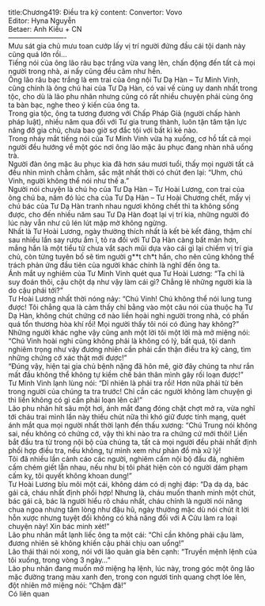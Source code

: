 title:Chương419: Điều tra kỹ
content:
Convertor: Vovo<br>Editor: Hyna Nguyễn<br>Betaer: Anh Kiều + CN<br>————————-<br>Mưu sát gia chủ mưu toan cướp lấy vị trí người đứng đầu cái tội danh này cũng quá lớn rồi…<br>Tiếng nói của ông lão râu bạc trắng vừa vang lên, chấn động đến tất cả mọi người trong nhà, ai nấy cũng đều câm như hến.<br>Ông lão râu bạc trắng là em trai của ông nội Tư Dạ Hàn – Tư Minh Vinh, cũng chính là ông chú hai của Tư Dạ Hàn, có vai vế cùng uy danh nhất trong tộc, cho dù là lão phu nhân nhưng cũng có rất nhiều chuyện phải cùng ông ta bàn bạc, nghe theo ý kiến của ông ta.<br>Trong gia tộc, ông ta tương đương với Chấp Pháp Giả (người chấp hành pháp luật), nhiều năm qua đối với Tư gia trung thành, luôn tận tâm tận lực nâng đỡ gia chủ, chưa bao giờ sợ đắc tội với bất kì kẻ nào.<br>Trong nháy mắt tiếng nói của Tư Minh Vinh vừa hạ xuống, cơ hồ tất cả mọi người đều hướng về một góc nơi ông lão mặc âu phục đang nhàn nhã uống trà.<br>Người đàn ông mặc âu phục kia đã hơn sáu mươi tuổi, thấy mọi người tất cả đều nhìn mình chằm chằm, sắc mặt nhất thời có chút đen lại: “Uhm, chú Vinh, người không thể nói như thế a.”<br>Người nói chuyện là chú họ của Tư Dạ Hàn – Tư Hoài Lương, con trai của ông chú ba, năm đó lúc cha của Tư Dạ Hàn – Tư Hoài Chương chết, mấy vị chú bác của Tư Dạ Hàn tranh nhau ngươi không chết thì ta không sống được, cho đến nhiều năm sau Tư Dạ Hàn đoạt lại vị trí kia, những người đó lúc này vẫn như cũ lén lút mập mờ không ngừng.<br>Nhất là Tư Hoài Lương, ngày thường thích nhất là kết bè kết đảng, thậm chí sau nhiều lần say rượu ầm ĩ, tỏ ra đối với Tư Dạ Hàn càng bất mãn hơn, mắng hắn là một tiểu tử chưa vắt sạch mũi dựa vào cái gì lại chiếm vị trí gia chủ, còn từng tuyên bố sẽ tìm người g**t ch*t hắn, cho nên cũng không thể trách phản ứng đầu tiên của người khác chính là nghĩ đến ông ta.<br>Ánh mắt uy nghiêm của Tư Minh Vinh quét qua Tư Hoài Lương: “Ta chỉ là suy đoán thôi, cậu chột dạ như vậy làm cái gì? Chẳng lẽ những người kia là do cậu phái tới?”<br>Tư Hoài Lương nhất thời nóng nảy: “Chú Vinh! Chú không thể nói lung tung được! Tôi chẳng qua là cảm thấy chỉ bằng vào một câu nói của thuộc hạ Tư Dạ Hàn, không chút chứng cớ nào liền hoài nghi người trong nhà, có phần quá tổn thương hòa khí rồi! Mọi người thấy tôi nói có đúng hay không?”<br>Những người khác nghe vậy cũng anh một lời tôi một lời mà mở miệng nói: “Chú Vinh hoài nghi cũng không phải là không có lý, bất quá, tội danh nghiêm trọng như vậy đương nhiên cần phải cẩn thận điều tra kỹ càng, tìm những chứng cớ xác thật mới được!”<br>“Đúng vậy, hiện tại gia chủ bệnh nặng đã hôn mê, giờ đây chúng ta như rắn mất đầu không thể không tự kiềm chế bản thân mình gây rối loạn được!”<br>Tư Minh Vinh lạnh lùng nói: “Dĩ nhiên là phải tra rồi! Hơn nữa phải từ bên trong người của chúng ta tra trước! Chỉ cần các người không làm chuyện gì thì liền không có gì cần phải loạn lên cả!”<br>Lão phu nhân hít sâu một hơi, ánh mắt đang đóng chặt chợt mở ra, vừa nghĩ tới cháu trai mình lần này thiếu chút nữa thì khó giữ được tính mạng, quét ánh mắt qua mọi người nhất thời lạnh đến thấu xương: “Chú Trung nói không sai, nếu không có chứng cớ, vậy thì khi nào tra ra chứng cứ mới thôi! Liền bắt đầu tra từ trong nội bộ của chúng ta, tất cả mọi người đều phải nhất định phối hợp điều tra, nếu không, tự mình xem như phản đồ mà xử lý!<br>Tôi đã nhiều lần cảnh cáo các người, nghiêm cấm nội bộ đấu đá, nghiêm cấm chém giết lẫn nhau, nếu như bị tôi phát hiện còn có người dám phạm cấm kỵ, tôi quyết không khoan dung!”<br>Tư Hoài Lương bĩu môi một cái, không dám có dị nghị đáp: “Dạ dạ dạ, bác gái cả, cháu nhất định phối hợp! Nhưng là, cháu muốn thanh minh một chút, bác gái cả, bác là người hiểu rõ cháu nhất, cháu chính là người nói năng chua ngoa nhưng tấm lòng như đậu hũ, ngày thường mặc dù nói chút ít lời hỗn xược nhưng tuyệt đối không có khả năng đối với A Cửu làm ra loại chuyện này! Xin bác minh xét!”<br>Lão phu nhân mắt lạnh liếc ông ta một cái: “Chỉ cần không phải cậu làm, đương nhiên sẽ không khiến cậu phải chịu oan uổng!”<br>Lão thái thái nói xong, nói với lão quản gia bên cạnh: “Truyền mệnh lệnh của tôi xuống, trong vòng 3 ngày…”<br>Lão phu nhân đang muốn mở miệng hạ lệnh, lúc này, trong góc một ông lão mặc đường trang màu xanh đen, trong con ngươi tinh quang chợt lóe lên, đột nhiên mở miệng nói: “Chậm đã!”<br>Có liên quan